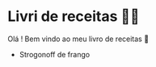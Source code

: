 # Livri de receitas :man_cook:

Olá ! Bem vindo ao meu livro de receitas :wave:

- Strogonoff de frango
